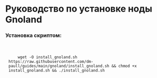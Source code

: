 <h1>Руководство по установке ноды Gnoland</h1>

<h3>Установка скриптом:</h3>
<pre style="padding:20px 10px">
  <code>
    wget -O install_gnoland.sh https://raw.githubusercontent.com/dm-paull/guides/main/gnoland/install_gnoland.sh && chmod +x install_gnoland.sh && ./install_gnoland.sh
  </code>
</pre>
